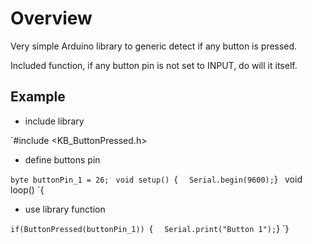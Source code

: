 # Overview

Very simple Arduino library to generic detect if any button is pressed.<br>

Included function, if any button pin is not set to INPUT, do will it itself.<br>

## Example

- include library

`#include <KB_ButtonPressed.h>

- define buttons pin

`byte buttonPin_1 = 26;
`
`void setup()
`{
`	Serial.begin(9600);
`}
`
`void loop()
`{

- use library function

`if(ButtonPressed(buttonPin_1))
`{
`	Serial.print("Button 1");
`}
`}